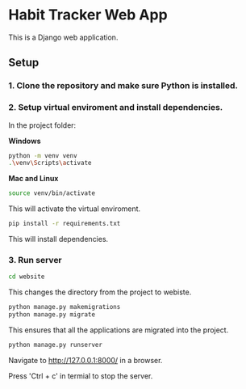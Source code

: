 # Habit Tracker Web App

This is a Django web application.

## Setup

### 1. Clone the repository and make sure Python is installed.
### 2. Setup virtual enviroment and install dependencies.
In the project folder:

**Windows**
```bash
python -m venv venv
.\venv\Scripts\activate
````

**Mac and Linux**
```bash
source venv/bin/activate
```

This will activate the virtual enviroment.

```bash
pip install -r requirements.txt
````

This will install dependencies.

### 3. Run server

```bash
cd website
```

This changes the directory from the project to webiste.

```bash
python manage.py makemigrations
python manage.py migrate
```

This ensures that all the applications are migrated into the project.

```bash
python manage.py runserver
```

Navigate to http://127.0.0.1:8000/ in a browser.

Press 'Ctrl + c' in termial to stop the server.